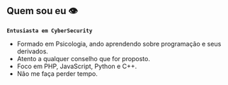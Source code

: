 ## Quem sou eu 👁
**`Entusiasta em CyberSecurity`**
- Formado em Psicologia, ando aprendendo sobre programação e seus derivados.
- Atento a qualquer conselho que for proposto.
- Foco em PHP, JavaScript, Python e C++.
- Não me faça perder tempo. 
